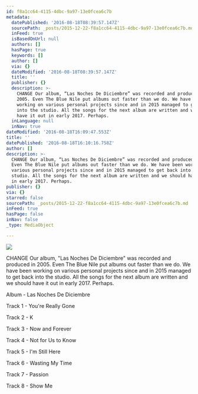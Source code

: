 ```yaml
---
id: f8a1cc64-4115-4dbc-9a97-13e0fcea6c7b
metadata:
  datePublished: '2016-08-18T08:39:57.147Z'
  sourcePath: _posts/2015-12-22-f8a1cc64-4115-4dbc-9a97-13e0fcea6c7b.md
  inFeed: true
  isBasedOnUrl: null
  authors: []
  hasPage: true
  keywords: []
  author: []
  via: {}
  dateModified: '2016-08-18T08:39:57.147Z'
  title: ''
  publisher: {}
  description: >-
    CHANGE Our album, “Las Noches De Diciembre” was recorded and produced in
    2005. Even The Blue Nile put albums out faster than we do. We have been
    working on various personal projects since and in 2015 managed to get back
    into the studio. All the songs for the next album are written and we should
    have it out in early 2017. Perhaps.
  inLanguage: null
  inNav: true
dateModified: '2016-08-18T16:09:47.553Z'
title: ''
datePublished: '2016-08-18T16:10:16.758Z'
author: []
description: >-
  CHANGE Our album, “Las Noches De Diciembre” was recorded and produced in 2005.
  Even The Blue Nile put albums out faster than we do. We have been working on
  various personal projects since and in 2015 managed to get back into the
  studio. All the songs for the next album are written and we should have it out
  in early 2017. Perhaps.
publisher: {}
via: {}
starred: false
sourcePath: _posts/2015-12-22-f8a1cc64-4115-4dbc-9a97-13e0fcea6c7b.md
inFeed: true
hasPage: false
inNav: false
_type: MediaObject

---
```

![](https://the-grid-user-content.s3-us-west-2.amazonaws.com/d02251c2-b836-4569-90b0-f116ff6323f4.jpg)

CHANGE Our album, "Las Noches De Diciembre" was recorded and produced in 2005\. Even The Blue Nile put albums out faster than we do. We have been working on various personal projects since and in 2015 managed to get back into the studio. All the songs for the next album are written and we should have it out in early 2017\. Perhaps.

Album - Las Noches De Diciembre

Track 1 - You're Really Gone

Track 2 - K

Track 3 - Now and Forever

Track 4 - Not for Us to Know

Track 5 - I'm Still Here

Track 6 - Wasting My Time

Track 7 - Passion

Track 8 - Show Me
